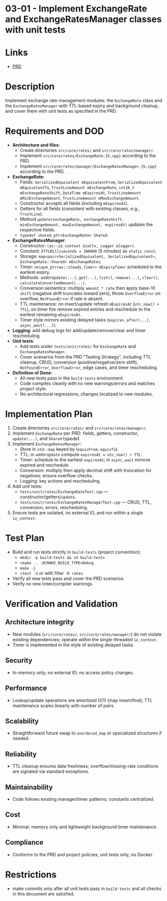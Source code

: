 # 03-01 - Implement ExchangeRate and ExchangeRatesManager classes with unit tests

# Links
- [PRD](../../../prd/vtcpd/03-exchange-rates-manager.md)

# Description
Implement exchange rate management modules: the `ExchangeRate` class and the `ExchangeRatesManager` with TTL-based expiry and background cleanup, and cover them with unit tests as specified in the PRD.

# Requirements and DOD
- **Architecture and files**:
  - Create directories `src/core/rates/` and `src/core/rates/manager/`.
  - Implement `src/core/rates/ExchangeRate.{h,cpp}` according to the PRD.
  - Implement `src/core/rates/manager/ExchangeRatesManager.{h,cpp}` according to the PRD.
- **ExchangeRate**:
  - Fields: `SerializedEquivalent mEquivalentFrom`, `SerializedEquivalent mEquivalentTo`, `TrustLineAmount mExchangeRate`, `int16_t mExchangeRateShift`, `DateTime mExpiresAt`, `TrustLineAmount mMinExchangeAmount`, `TrustLineAmount mMaxExchangeAmount`.
  - Constructor accepts all fields (including `mExpiresAt`).
  - Getters for all fields (consistent with existing classes, e.g., `TrustLine`).
  - Method `update(exchangeRate, exchangeRateShift, minExchangeAmount, maxExchangeAmount, expiresAt)` updates the respective fields.
  - `typedef shared_ptr<ExchangeRate> Shared`.
- **ExchangeRatesManager**:
  - Constructor: `(as::io_context &ioCtx, Logger &logger)`.
  - Constant: `kTTLMilliseconds = 300000` (5 minutes) as `static const`.
  - Storage: `map<pair<SerializedEquivalent, SerializedEquivalent>, ExchangeRate::Shared> mExchangeRates`.
  - Timer: `unique_ptr<as::steady_timer> mExpiryTimer` scheduled to the earliest expiry.
  - Methods: `addOrUpdate(...)`, `get(...)`, `list()`, `remove(...)`, `clear()`, `calculateConvertedAmount(...)`.
  - Conversion semantics: multiply `amount * rate` then apply base-10 `shift` (negative shift truncates toward zero), throw `OverflowError` on overflow, `NotFoundError` if rate is absent.
  - TTL maintenance: on insert/update refresh `mExpiresAt` (`utc_now() + TTL`); on timer fire remove expired entries and reschedule to the earliest remaining `mExpiresAt`.
  - Timer style mirrors existing delayed tasks (`expires_after(...)`, `async_wait(...)`).
- **Logging**: add debug logs for add/update/remove/clear and timer rescheduling.
- **Unit tests**:
  - Add tests under `tests/unit/rates/` for `ExchangeRate` and `ExchangeRatesManager`.
  - Cover scenarios from the PRD “Testing Strategy”, including TTL cleanup, CRUD, conversion (positive/negative/zero shift), `NotFoundError`, `OverflowError`, edge cases, and timer rescheduling.
- **Definition of Done**:
  - All new tests pass in the `build-tests` environment.
  - Code compiles cleanly with no new warnings/errors and matches project style.
  - No architectural regressions; changes localized to new modules.

# Implementation Plan
1. Create directories `src/core/rates/` and `src/core/rates/manager/`.
2. Implement `ExchangeRate` per PRD: fields, getters, constructor, `update(...)`, and `Shared` typedef.
3. Implement `ExchangeRatesManager`:
   - Store in `std::map` keyed by (`equivFrom`, `equivTo`).
   - TTL: in `addOrUpdate` compute `expiresAt = utc_now() + TTL`.
   - Timer: schedule to the earliest `expiresAt`; in `async_wait` remove expired and reschedule.
   - Conversion: multiply then apply decimal shift with truncation for negatives; ensure overflow checks.
   - Logging: key actions and rescheduling.
4. Add unit tests:
   - `tests/unit/rates/ExchangeRateTest.cpp` — constructor/getters/`update`.
   - `tests/unit/rates/ExchangeRatesManagerTest.cpp` — CRUD, TTL, conversion, errors, rescheduling.
5. Ensure tests are isolated, no external IO, and run within a single `io_context`.

# Test Plan
- Build and run tests strictly in `build-tests` (project convention):
  - `mkdir -p build-tests && cd build-tests`
  - `cmake .. -DCMAKE_BUILD_TYPE=Debug`
  - `make -j`
  - `ctest -V` or with filter `-R rates`
- Verify all new tests pass and cover the PRD scenarios.
- Verify no new linter/compiler warnings.

# Verification and Validation
## Architecture integrity
- New modules (`src/core/rates/`, `src/core/rates/manager/`) do not violate existing dependencies; operate within the single-threaded `io_context`.
- Timer is implemented in the style of existing delayed tasks.

## Security
- In-memory only; no external IO; no access policy changes.

## Performance
- Lookup/update operations are amortized O(1) (map insert/find); TTL maintenance scales linearly with number of pairs.

## Scalability
- Straightforward future swap to `unordered_map` or specialized structures if needed.

## Reliability
- TTL cleanup ensures data freshness; overflow/missing-rate conditions are signaled via standard exceptions.

## Maintainability
- Code follows existing manager/timer patterns; constants centralized.

## Cost
- Minimal; memory only and lightweight background timer maintenance.

## Compliance
- Conforms to the PRD and project policies; unit tests only, no Docker.

# Restrictions
- make commits only after all unit tests pass in `build-tests` and all checks in this document are satisfied.

